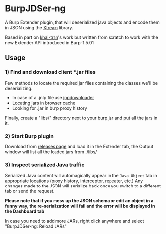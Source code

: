 # BurpJDSer-ng


A Burp Extender plugin, that will deserialized java objects and encode them in JSON using the [Xtream](https://x-stream.github.io/) library.

Based in part on [khai-tran](https://github.com/khai-tran/BurpJDSer)'s work but written from scratch to work with the new Extender API introduced in Burp-1.5.01

## Usage

### 1) Find and download client *.jar files
Few methods to locate the required jar files containing the classes we'll be deserializing.
* In case of a .jnlp file use [jnpdownloader](https://code.google.com/p/jnlpdownloader/)
* Locating jars in browser cache
* Looking for .jar in burp proxy history

Finally, create a "libs/" directory next to your burp.jar and put all the jars in it.

### 2) Start Burp plugin
Download from [releases page](https://github.com/omercnet/BurpJDSer-ng/releases) and load it in the Extender tab, the Output window will list all the loaded jars from ./libs/ 

### 3) Inspect serialized Java traffic
Serialized Java content will automagically appear in the `Java Object` tab in appropriate locations (proxy history, interceptor, repeater, etc.)
Any changes made to the JSON will serialize back once you switch to a different tab or send the request.

**Please note that if you mess up the JSON schema or edit an object in a funny way, the re-serialization will fail and the error will be displayed in the Dashboard tab**

In case you need to add more JARs, right click anywhere and select "BurpJDSer-ng: Reload JARs"
